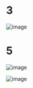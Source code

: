 # 3 # 
![image](https://github.com/ThanaloekKaisai/03376836-OOP-2566-Lab-10/assets/144195683/a912adce-98e4-4fa0-860f-2e3ba1b70539)



# 5 # 
![image](https://github.com/ThanaloekKaisai/03376836-OOP-2566-Lab-10/assets/144195683/772d95ae-d2fa-4065-a36a-06d32b5c3c25)



![image](https://github.com/ThanaloekKaisai/03376836-OOP-2566-Lab-10/assets/144195683/517732e5-3c0f-45c6-908d-9ff176e2c12c)
